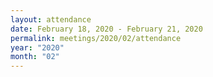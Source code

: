 ```yaml
---
layout: attendance
date: February 18, 2020 - February 21, 2020
permalink: meetings/2020/02/attendance
year: "2020"
month: "02"
---
```


